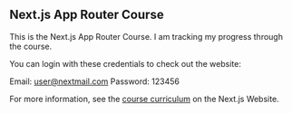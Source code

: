 ## Next.js App Router Course

This is the Next.js App Router Course. I am tracking my progress through the course.

You can login with these credentials to check out the website:

Email: user@nextmail.com
Password: 123456

For more information, see the [course curriculum](https://nextjs.org/learn) on the Next.js Website.
